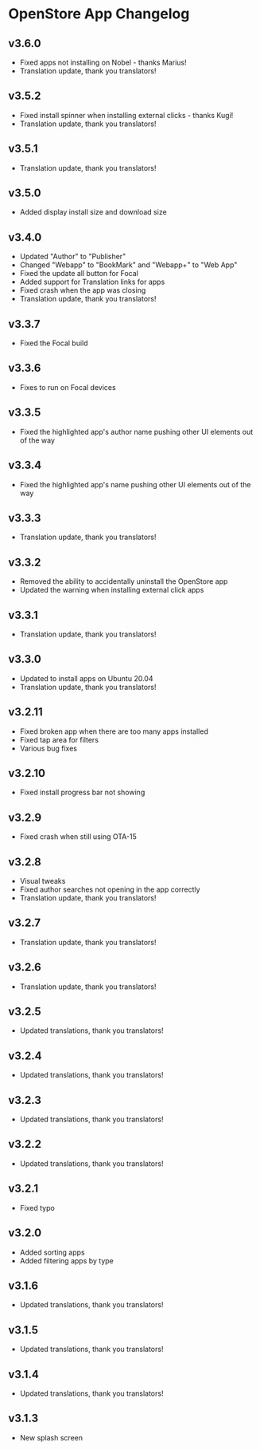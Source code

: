 # OpenStore App Changelog

## v3.6.0

- Fixed apps not installing on Nobel - thanks Marius!
- Translation update, thank you translators!

## v3.5.2

- Fixed install spinner when installing external clicks - thanks Kugi!
- Translation update, thank you translators!

## v3.5.1

- Translation update, thank you translators!

## v3.5.0

- Added display install size and download size

## v3.4.0

- Updated "Author" to "Publisher"
- Changed "Webapp" to "BookMark" and "Webapp+" to "Web App"
- Fixed the update all button for Focal
- Added support for Translation links for apps
- Fixed crash when the app was closing
- Translation update, thank you translators!

## v3.3.7

- Fixed the Focal build

## v3.3.6

- Fixes to run on Focal devices

## v3.3.5

- Fixed the highlighted app's author name pushing other UI elements out of the way

## v3.3.4

- Fixed the highlighted app's name pushing other UI elements out of the way

## v3.3.3

- Translation update, thank you translators!

## v3.3.2

- Removed the ability to accidentally uninstall the OpenStore app
- Updated the warning when installing external click apps

## v3.3.1

- Translation update, thank you translators!

## v3.3.0

- Updated to install apps on Ubuntu 20.04
- Translation update, thank you translators!

## v3.2.11

- Fixed broken app when there are too many apps installed
- Fixed tap area for filters
- Various bug fixes

## v3.2.10

- Fixed install progress bar not showing

## v3.2.9

- Fixed crash when still using OTA-15

## v3.2.8

- Visual tweaks
- Fixed author searches not opening in the app correctly
- Translation update, thank you translators!

## v3.2.7

- Translation update, thank you translators!

## v3.2.6

- Translation update, thank you translators!

## v3.2.5

- Updated translations, thank you translators!

## v3.2.4

- Updated translations, thank you translators!

## v3.2.3

- Updated translations, thank you translators!

## v3.2.2

- Updated translations, thank you translators!

## v3.2.1

- Fixed typo

## v3.2.0

- Added sorting apps
- Added filtering apps by type

## v3.1.6

- Updated translations, thank you translators!

## v3.1.5

- Updated translations, thank you translators!

## v3.1.4

- Updated translations, thank you translators!

## v3.1.3

- New splash screen
